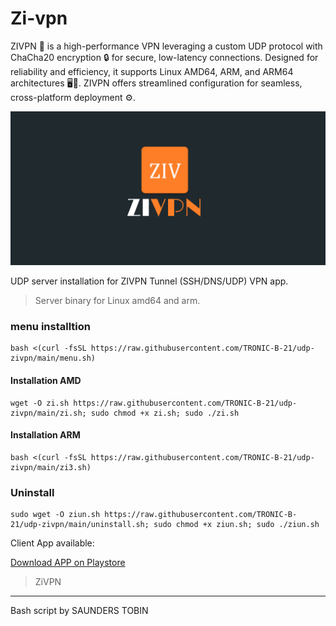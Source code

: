 # Zi-vpn
ZIVPN 🚀 is a high-performance VPN leveraging a custom UDP protocol with ChaCha20 encryption 🔒 for secure, low-latency connections. Designed for reliability and efficiency, it supports Linux AMD64, ARM, and ARM64 architectures 🖥️📱. ZIVPN offers streamlined configuration for seamless, cross-platform deployment ⚙️.


![](https://github.com/powermx/dl/blob/master/zivpn.png)

UDP server installation for ZIVPN Tunnel (SSH/DNS/UDP) VPN app.
<br>

>Server binary for Linux amd64 and arm.
### menu installtion 
```
bash <(curl -fsSL https://raw.githubusercontent.com/TRONIC-B-21/udp-zivpn/main/menu.sh)
```
#### Installation AMD
```
wget -O zi.sh https://raw.githubusercontent.com/TRONIC-B-21/udp-zivpn/main/zi.sh; sudo chmod +x zi.sh; sudo ./zi.sh
```

#### Installation ARM
```
bash <(curl -fsSL https://raw.githubusercontent.com/TRONIC-B-21/udp-zivpn/main/zi3.sh)
```


### Uninstall

```
sudo wget -O ziun.sh https://raw.githubusercontent.com/TRONIC-B-21/udp-zivpn/main/uninstall.sh; sudo chmod +x ziun.sh; sudo ./ziun.sh
```

Client App available:

<a href="https://play.google.com/store/apps/details?id=com.zi.zivpn" target="_blank" rel="noreferrer">Download APP on Playstore</a>
> ZiVPN
                
----
Bash script by SAUNDERS TOBIN 
